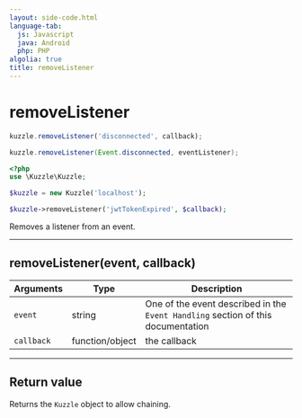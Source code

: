 ```yaml
---
layout: side-code.html
language-tab:
  js: Javascript
  java: Android
  php: PHP
algolia: true
title: removeListener
---
```


# removeListener

```js
kuzzle.removeListener('disconnected', callback);
```

```java
kuzzle.removeListener(Event.disconnected, eventListener);
```

```php
<?php
use \Kuzzle\Kuzzle;

$kuzzle = new Kuzzle('localhost');

$kuzzle->removeListener('jwtTokenExpired', $callback);
```

Removes a listener from an event.

---

## removeListener(event, callback)

| Arguments | Type | Description |
|---------------|---------|----------------------------------------|
| ``event`` | string | One of the event described in the ``Event Handling`` section of this documentation |
| ``callback`` | function/object | the callback |

---

## Return value

Returns the `Kuzzle` object to allow chaining.
